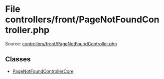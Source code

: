 File controllers/front/PageNotFoundController.php
=========

Source: [controllers/front/PageNotFoundController.php](https://github.com/PrestaShop/PrestaShop/blob/1.5.6.0/controllers/front/PageNotFoundController.php)


Classes
-------

* [PageNotFoundControllerCore](class.PageNotFoundControllerCore.md)


